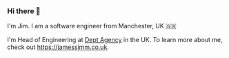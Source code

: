 ### Hi there 👋

I'm Jim. I am a software engineer from Manchester, UK 🇬🇧

I'm Head of Engineering at [Dept Agency](https://deptagency.com) in the UK. To learn more about me, check out https://jamessimm.co.uk.

<!--
**jimmah/jimmah** is a ✨ _special_ ✨ repository because its `README.md` (this file) appears on your GitHub profile.

Here are some ideas to get you started:

- 🔭 I’m currently working on ...
- 🌱 I’m currently learning ...
- 👯 I’m looking to collaborate on ...
- 🤔 I’m looking for help with ...
- 💬 Ask me about ...
- 📫 How to reach me: ...
- 😄 Pronouns: ...
- ⚡ Fun fact: ...
-->
